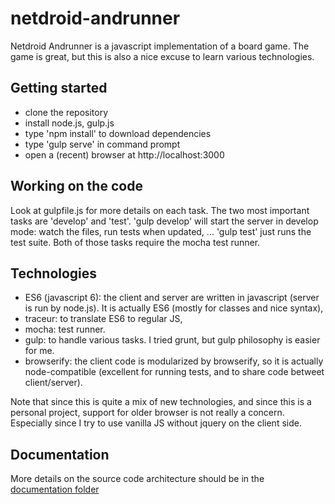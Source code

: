 netdroid-andrunner
==================

Netdroid Andrunner is a javascript implementation of a board game.  The game is great, but this is also a nice excuse to learn various technologies.


Getting started
---------------
* clone the repository
* install node.js, gulp.js
* type 'npm install' to download dependencies
* type 'gulp serve' in command prompt
* open a (recent) browser at http://localhost:3000

Working on the code
-------------------
Look at gulpfile.js for more details on each task.  The two most important tasks are 'develop' and 'test'.
'gulp develop' will start the server in develop mode: watch the files, run tests when updated, ... 'gulp test' just runs the test suite.  Both of those tasks require the mocha test runner.

Technologies
------------
* ES6 (javascript 6): the client and server are written in javascript (server is run by node.js).  It is actually ES6 (mostly for classes and nice syntax), 
* traceur: to translate ES6 to regular JS,
* mocha: test runner. 
* gulp: to handle various tasks. I tried grunt, but gulp philosophy is easier for me.
* browserify:  the client code is modularized by browserify, so it is actually node-compatible (excellent for running tests, and to share code betweet client/server).  

Note that since this is quite a mix of new technologies, and since this is a personal project, support for older browser is not really a concern.  Especially since I try to use vanilla JS without jquery on the client side.


Documentation
-------------

More details on the source code architecture should be in the <a href="doc">documentation folder</a>
